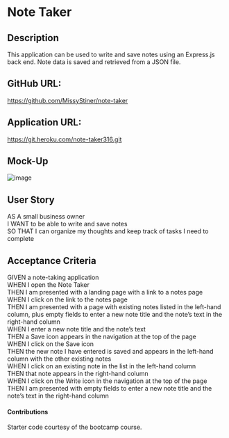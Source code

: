 # Note Taker

## Description
This application can be used to write and save notes using an Express.js back end. Note data is saved and retrieved from a JSON file.

## GitHub URL:
https://github.com/MissyStiner/note-taker

## Application URL:
https://git.heroku.com/note-taker316.git

## Mock-Up
![image](https://user-images.githubusercontent.com/85651869/141357964-ae7b63ac-6733-4c35-8b84-b907138b7814.png)

## User Story
AS A small business owner<br>
I WANT to be able to write and save notes<br>
SO THAT I can organize my thoughts and keep track of tasks I need to complete

## Acceptance Criteria
GIVEN a note-taking application<br>
WHEN I open the Note Taker<br>
THEN I am presented with a landing page with a link to a notes page<br>
WHEN I click on the link to the notes page<br>
THEN I am presented with a page with existing notes listed in the left-hand column, plus empty fields to enter a new note title and the note’s text in the right-hand column<br>
WHEN I enter a new note title and the note’s text<br>
THEN a Save icon appears in the navigation at the top of the page<br>
WHEN I click on the Save icon<br>
THEN the new note I have entered is saved and appears in the left-hand column with the other existing notes<br>
WHEN I click on an existing note in the list in the left-hand column<br>
THEN that note appears in the right-hand column<br>
WHEN I click on the Write icon in the navigation at the top of the page<br>
THEN I am presented with empty fields to enter a new note title and the note’s text in the right-hand column

#### Contributions
Starter code courtesy of the bootcamp course.
